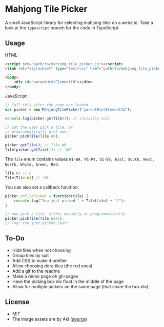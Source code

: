 # Mahjong Tile Picker
A small JavaScript library for selecting mahjong tiles on a website.
Take a look at the `typescript` branch for the code in TypeScript.

## Usage
HTML:
```html
<script src="path/to/mahjong_tile_picker.js"></script>
<link rel="stylesheet" type="text/css" href="path/to/mahjong_tile_picker.css">
...
<body>
    <div id="parentHtmlElementId"></div>
</body>
```

JavaScript:
```javascript
// Call this after the page has loaded
var picker = new MahjongTilePicker("parentHtmlElementId");

console.log(picker.getTile()); // initially null

// Let the user pick a tile, or
// programmatically pick one:
picker.pickTile(Tile.W9);

picker.getTile(); // Tile.W9
Tile[picker.getTile()]; // 'W9'
```

The `Tile` enum contains values `W1-W9, P1-P9, S1-S9, East, South, West, North, White, Green, Red`.
```javascript
Tile.W1 // 0
Tile[Tile.W1] // 'W1'
```

You can also set a callback function:
```javascript
picker.onTilePicked = function(tile) {
    console.log("You just picked " + Tile[tile] + "!");
}

// now pick a tile, either manually or programmatically
picker.pickTile(Tile.East);
// log: You just picked East!
```

## To-Do
* Hide tiles when not choosing
* Group tiles by suit
* Add CSS to make it prettier
* Allow choosing dora tiles (the red ones)
* Add a gif to the readme
* Make a demo page oh gh-pages
* Have the picking box div float in the middle of the page
* Allow for multiple pickers on the same page (that share the box div)

## License
* MIT
* The image assets are by Aki ([source](http://sozai.7gates.net/docs/mahjong01/))